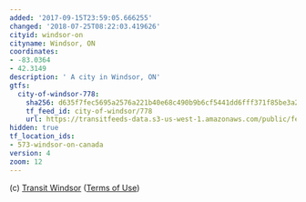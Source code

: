 ```yaml
---
added: '2017-09-15T23:59:05.666255'
changed: '2018-07-25T08:22:03.419626'
cityid: windsor-on
cityname: Windsor, ON
coordinates:
- -83.0364
- 42.3149
description: ' A city in Windsor, ON'
gtfs:
  city-of-windsor-778:
    sha256: d635f7fec5695a2576a221b40e68c490b9b6cf5441dd6fff371f85be3a2fb867
    tf_feed_id: city-of-windsor/778
    url: https://transitfeeds-data.s3-us-west-1.amazonaws.com/public/feeds/city-of-windsor/778/20180719/gtfs.zip
hidden: true
tf_location_ids:
- 573-windsor-on-canada
version: 4
zoom: 12
---
```


(c) [Transit Windsor](http://www.citywindsor.ca/residents/transitwindsor/Pages/Transit-Windsor.aspx)
([Terms of Use](http://www.citywindsor.ca/opendata/Documents/OpenDataTermsofUse.pdf))

